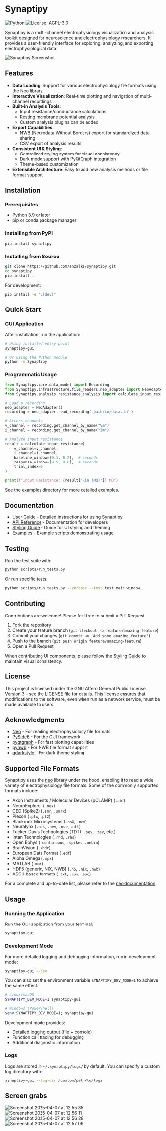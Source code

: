 # Synaptipy

[![Python](https://img.shields.io/badge/python-3.9%2B-blue.svg)](https://www.python.org/downloads/)
[![License: AGPL-3.0](https://img.shields.io/badge/License-AGPL--3.0-blue.svg)](https://www.gnu.org/licenses/agpl-3.0)

Synaptipy is a multi-channel electrophysiology visualization and analysis toolkit designed for neuroscience and electrophysiology researchers. It provides a user-friendly interface for exploring, analyzing, and exporting electrophysiological data.

![Synaptipy Screenshot](docs/images/synaptipy_screenshot.png)

## Features

- **Data Loading**: Support for various electrophysiology file formats using the Neo library
- **Interactive Visualization**: Real-time plotting and navigation of multi-channel recordings
- **Built-in Analysis Tools**:
  - Input resistance/conductance calculations
  - Resting membrane potential analysis
  - Custom analysis plugins can be added
- **Export Capabilities**:
  - NWB (Neurodata Without Borders) export for standardized data sharing
  - CSV export of analysis results
- **Consistent UI & Styling**:
  - Centralized styling system for visual consistency
  - Dark mode support with PyQtGraph integration
  - Theme-based customization
- **Extensible Architecture**: Easy to add new analysis methods or file format support

## Installation

### Prerequisites

- Python 3.9 or later
- pip or conda package manager

### Installing from PyPI

```bash
pip install synaptipy
```

### Installing from Source

```bash
git clone https://github.com/anzalks/synaptipy.git
cd synaptipy
pip install .
```

For development:

```bash
pip install -e ".[dev]"
```

## Quick Start

### GUI Application

After installation, run the application:

```bash
# Using installed entry point
synaptipy-gui

# Or using the Python module
python -m Synaptipy
```

### Programmatic Usage

```python
from Synaptipy.core.data_model import Recording
from Synaptipy.infrastructure.file_readers.neo_adapter import NeoAdapter
from Synaptipy.analysis.resistance_analysis import calculate_input_resistance

# Load a recording
neo_adapter = NeoAdapter()
recording = neo_adapter.read_recording("path/to/data.abf")

# Access channels
v_channel = recording.get_channel_by_name("Vm")
i_channel = recording.get_channel_by_name("Im")

# Analyze input resistance
result = calculate_input_resistance(
    v_channel=v_channel,
    i_channel=i_channel,
    baseline_window=[0.1, 0.2],  # seconds
    response_window=[0.5, 0.6],  # seconds
    trial_index=0
)

print(f"Input Resistance: {result['Rin (MΩ)']} MΩ")
```

See the [examples](examples/) directory for more detailed examples.

## Documentation

- [User Guide](docs/user_guide.md) - Detailed instructions for using Synaptipy
- [API Reference](docs/api_reference.md) - Documentation for developers
- [Styling Guide](docs/development/styling_guide.md) - Guide for UI styling and theming
- [Examples](examples/) - Example scripts demonstrating usage

## Testing

Run the test suite with:

```bash
python scripts/run_tests.py
```

Or run specific tests:

```bash
python scripts/run_tests.py --verbose --test test_main_window
```

## Contributing

Contributions are welcome! Please feel free to submit a Pull Request.

1. Fork the repository
2. Create your feature branch (`git checkout -b feature/amazing-feature`)
3. Commit your changes (`git commit -m 'Add some amazing feature'`)
4. Push to the branch (`git push origin feature/amazing-feature`)
5. Open a Pull Request

When contributing UI components, please follow the [Styling Guide](docs/development/styling_guide.md) to maintain visual consistency.

## License

This project is licensed under the GNU Affero General Public License Version 3 - see the [LICENSE](LICENSE) file for details. This license ensures that modifications to the software, even when run as a network service, must be made available to users.

## Acknowledgments

- [Neo](https://neo.readthedocs.io/) - For reading electrophysiology file formats
- [PySide6](https://wiki.qt.io/Qt_for_Python) - For the GUI framework
- [pyqtgraph](https://pyqtgraph.readthedocs.io/) - For fast plotting capabilities
- [pynwb](https://pynwb.readthedocs.io/) - For NWB file format support
- [qdarkstyle](https://github.com/ColinDuquesnoy/QDarkStyleSheet) - For dark theme styling

## Supported File Formats

Synaptipy uses the [neo](https://neo.readthedocs.io/) library under the hood, enabling it to read a wide variety of electrophysiology file formats. Some of the commonly supported formats include:

*   Axon Instruments / Molecular Devices (pCLAMP) (`.abf`)
*   NeuroExplorer (`.nex`)
*   CED (Spike2) (`.smr`, `.smrx`)
*   Plexon (`.plx`, `.pl2`)
*   Blackrock Microsystems (`.nsX`, `.nev`)
*   Neuralynx (`.ncs`, `.nev`, `.nse`, `.ntt`)
*   Tucker-Davis Technologies (TDT) (`.sev`, `.tev`, etc.)
*   Intan Technologies (`.rhd`, `.rhs`)
*   Open Ephys (`.continuous`, `.spikes`, `.oebin`)
*   BrainVision (`.vhdr`)
*   European Data Format (`.edf`)
*   Alpha Omega (`.mpx`)
*   MATLAB (`.mat`)
*   HDF5 (generic, NIX, NWB) (`.h5`, `.nix`, `.nwb`)
*   ASCII-based formats (`.txt`, `.csv`, `.asc`)

For a complete and up-to-date list, please refer to the [neo documentation](https://neo.readthedocs.io/en/latest/iolist.html).

## Usage

### Running the Application

Run the GUI application from your terminal:

```bash
synaptipy-gui
```

### Development Mode

For more detailed logging and debugging information, run in development mode:

```bash
synaptipy-gui --dev
```

You can also set the environment variable `SYNAPTIPY_DEV_MODE=1` to achieve the same effect:

```bash
# Linux/macOS
SYNAPTIPY_DEV_MODE=1 synaptipy-gui

# Windows (PowerShell)
$env:SYNAPTIPY_DEV_MODE=1; synaptipy-gui
```

Development mode provides:
- Detailed logging output (file + console)
- Function call tracing for debugging
- Additional diagnostic information

### Logs

Logs are stored in `~/.synaptipy/logs/` by default. You can specify a custom log directory with:

```bash
synaptipy-gui --log-dir /custom/path/to/logs
```

## Screen grabs
![Screenshot 2025-04-07 at 12 55 35](https://github.com/user-attachments/assets/4c379633-59b2-4f8b-aa5f-db0ea24eed91)
![Screenshot 2025-04-07 at 12 56 11](https://github.com/user-attachments/assets/a1c35c20-f697-4a17-b1ea-62282b184c1d)
![Screenshot 2025-04-07 at 12 56 28](https://github.com/user-attachments/assets/1ff65828-8d09-4992-b7a7-b4fda0e8cdbc)
![Screenshot 2025-04-07 at 12 57 09](https://github.com/user-attachments/assets/03bf9064-e745-4913-a08d-39bb72d4d94e)
